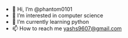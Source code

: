- 👋 Hi, I’m @phantom0101
- 👀 I’m interested in computer science 
- 🌱 I’m currently learning python
- 📫 How to reach me yashs9607@gmail.com

<!---
phantom0101/phantom0101 is a ✨ special ✨ repository because its `README.md` (this file) appears on your GitHub profile.
You can click the Preview link to take a look at your changes.
--->
